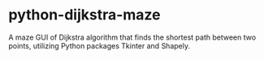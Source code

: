 # python-dijkstra-maze
A maze GUI of Dijkstra algorithm that finds the shortest path between two points, utilizing Python packages Tkinter and Shapely.
